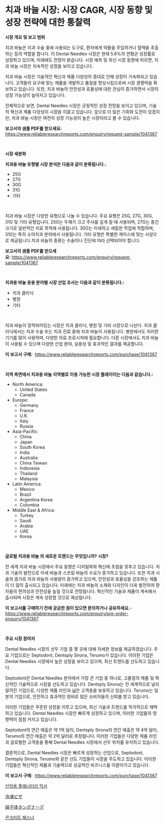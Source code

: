 <p><h1>치과 바늘 시장: 시장 CAGR, 시장 동향 및 성장 전략에 대한 통찰력</h1></p><p><strong>시장 개요 및 보고 범위</strong></p>
<p><p>치과 바늘은 치과 수술 중에 사용되는 도구로, 환자에게 약물을 주입하거나 혈액을 추출하는 등의 역할을 합니다. 이 Dental Needles 시장은 현재 5.6%의 연평균 성장률로 성장하고 있으며, 미래에도 전망이 밝습니다. 시장 예측 및 최신 시장 동향에 따르면, 치과 바늘 시장은 지속적인 성장을 보이고 있습니다.</p><p>치과 바늘 시장은 기술적인 혁신과 제품 다양성의 증대로 인해 성장이 가속화되고 있습니다. 고객들의 요구에 맞는 제품을 개발하고 품질을 향상시킴으로써 시장 경쟁력을 확보하고 있습니다. 또한, 치과 바늘의 안전성과 효율성에 대한 관심이 증가하면서 시장의 성장 가능성이 높아지고 있습니다.</p><p>전체적으로 보면, Dental Needles 시장은 긍정적인 성장 전망을 보이고 있으며, 기술적 혁신과 제품 다양성이 시장을 이끌고 있습니다. 앞으로 더 많은 기회와 도전이 있겠지만, 치과 바늘 시장은 여전히 성장 가능성이 높은 시장이라고 볼 수 있습니다.</p></p>
<p><strong>보고서의 샘플 PDF를 받으세요:</strong> <a href="https://www.reliableresearchreports.com/enquiry/request-sample/1041367">https://www.reliableresearchreports.com/enquiry/request-sample/1041367</a></p>
<p>&nbsp;</p>
<p><strong>시장 세분화</strong></p>
<p><strong>치과용 바늘 유형별 시장 분석은 다음과 같이 분류됩니다.:</strong></p>
<p><ul><li>25G</li><li>27G</li><li>30G</li><li>31G</li><li>기타</li></ul></p>
<p>&nbsp;</p>
<p><p>치과 바늘 시장은 다양한 유형으로 나눌 수 있습니다. 주요 유형은 25G, 27G, 30G, 31G 및 기타 유형입니다. 25G는 두께가 크고 주사를 깊게 칠 때 사용되며, 27G는 중간 크기로 일반적인 치료 목적에 사용됩니다. 30G는 미세하고 세밀한 작업에 적합하며, 31G는 특히 소아치과 분야에서 사용됩니다. 기타 유형은 특별한 케이스에 맞는 사양으로 제공됩니다.치과 바늘의 종류는 수술이나 진단에 따라 선택되어야 합니다.</p></p>
<p><strong>보고서의 샘플 PDF를 받으세요:</strong>&nbsp;<a href="https://www.reliableresearchreports.com/enquiry/request-sample/1041367">https://www.reliableresearchreports.com/enquiry/request-sample/1041367</a></p>
<p>&nbsp;</p>
<p><strong> 치과용 바늘 응용 분야별 시장 산업 조사는 다음과 같이 분류됩니다.:</strong></p>
<p><ul><li>치과 클리닉</li><li>병원</li><li>기타</li></ul></p>
<p>&nbsp;</p>
<p><p>치과 바늘이 장착되어있는 시장은 치과 클리닉, 병원 및 기타 시장으로 나뉜다. 치과 클리닉에서는 치과 수술 또는 치과 진료 중에 치과 바늘이 사용됩니다. 병원에서도 이러한 기기를 많이 사용하며, 다양한 의료 프로시저에 필요합니다. 다른 시장에서도 치과 바늘이 사용될 수 있으며 다양한 산업 분야, 실용성 및 효과적인 결과를 제공합니다.</p></p>
<p><strong>이 보고서 구매:</strong>&nbsp; <a href="https://www.reliableresearchreports.com/purchase/1041367">https://www.reliableresearchreports.com/purchase/1041367</a></p>
<p>&nbsp;</p>
<p><strong>지역 측면에서 치과용 바늘 지역별로 이용 가능한 시장 플레이어는 다음과 같습니다.:</strong></p>
<p><ul>
    <li>
        North America:
        <ul>
            <li>United States</li>
            <li>Canada</li>
        </ul>
    </li>
    <li>
        Europe:
        <ul>
            <li>Germany</li>
            <li>France</li>
            <li>U.K.</li>
            <li>Italy</li>
            <li>Russia</li>
        </ul>
    </li>
    <li>
        Asia-Pacific:
        <ul>
            <li>China</li>
            <li>Japan</li>
            <li>South Korea</li>
            <li>India</li>
            <li>Australia</li>
            <li>China Taiwan</li>
            <li>Indonesia</li>
            <li>Thailand</li>
            <li>Malaysia</li>
        </ul>
    </li>
    <li>
        Latin America:
        <ul>
            <li>Mexico</li>
            <li>Brazil</li>
            <li>Argentina Korea</li>
            <li>Colombia</li>
        </ul>
    </li>
    <li>
        Middle East & Africa:
        <ul>
            <li>Turkey</li>
            <li>Saudi</li>
            <li>Arabia</li>
            <li>UAE</li>
            <li>Korea</li>
        </ul>
    </li>
    </ul></p>
<p>&nbsp;</p>
<p><strong>글로벌 치과용 바늘 의 새로운 트렌드는 무엇입니까? 시장?</strong></p>
<p><p>전 세계 치과 바늘 시장에서 주요 동향은 디지털화와 혁신에 초점을 맞추고 있습니다. 치과 기술의 발전으로 미세 바늘과 스프링 바늘의 수요가 증가하고 있습니다. 또한 치과 시술의 증가로 치과 바늘의 사용량이 증가하고 있으며, 안전성과 효율성을 강조하는 제품이 더 많이 출시되고 있습니다. 미래에는 치과 바늘의 소재와 디자인이 더욱 발전하여 환자들의 편의성과 안전성을 높일 것으로 전망됩니다. 혁신적인 기술과 제품이 계속해서 출시되며 시장은 계속 성장할 것으로 예상됩니다.</p></p>
<p><strong>이 보고서를 구매하기 전에 궁금한 점이 있으면 문의하거나 공유하세요.</strong>- <a href="https://www.reliableresearchreports.com/enquiry/pre-order-enquiry/1041367">https://www.reliableresearchreports.com/enquiry/pre-order-enquiry/1041367</a></p>
<p>&nbsp;</p>
<p><strong>주요 시장 참여자</strong></p>
<p><p>Dental Needles 시장의 선두 기업 중 몇 곳에 대해 자세한 정보를 제공하겠습니다. 주요 기업으로는 Septodont, Dentsply Sirona, Terumo가 있습니다. 이러한 기업은 Dental Needles 시장에서 높은 성장을 보이고 있으며, 최신 트렌드를 선도하고 있습니다.</p><p>Septodont은 Dental Needles 분야에서 가장 큰 기업 중 하나로, 고품질의 제품 및 혁신적인 기술력으로 시장을 선도하고 있습니다. Dentsply Sirona는 전 세계적으로 널리 알려진 기업으로, 다양한 제품 라인과 넓은 고객층을 보유하고 있습니다. Terumo는 일본의 기업으로, 안전하고 효과적인 장비로 많은 소비자들의 신뢰를 받고 있습니다.</p><p>이러한 기업들은 꾸준한 성장을 이루고 있으며, 최신 기술과 트렌드를 적극적으로 채택하고 있습니다. Dental Needles 시장은 빠르게 성장하고 있으며, 이러한 기업들의 영향력이 점점 커지고 있습니다.</p><p>Septodont의 연간 매출은 약 1억 달러, Dentsply Sirona의 연간 매출은 약 4억 달러, Terumo의 연간 매출은 약 2억 달러로 추정됩니다. 이러한 기업들은 다양한 제품 라인과 글로벌한 고객층을 통해 Dental Needles 시장에서 선두 위치를 유지하고 있습니다. </p><p>결론적으로, Dental Needles 시장은 빠르게 성장하는 산업으로, Septodont, Dentsply Sirona, Terumo와 같은 선도 기업들이 시장을 주도하고 있습니다. 이러한 기업들은 혁신적인 제품과 기술력으로 성공적인 비즈니스를 이끌어가고 있습니다.</p></p>
<p><strong>이 보고서 구매:</strong>&nbsp;&nbsp;<a href="https://www.reliableresearchreports.com/purchase/1041367">https://www.reliableresearchreports.com/purchase/1041367</a></p>
<p><p><a href="https://medium.com/@abelusikowski95672023/%EC%82%B0%EC%97%85%EC%9A%A9-%ED%94%8C%EB%9E%98%EB%8B%88%ED%84%B0%EB%A6%AC-%EB%AF%B9%EC%84%9C-%EC%8B%9C%EC%9E%A5-%EC%9C%A0%ED%98%95-%EC%9D%91%EC%9A%A9-%EB%B0%8F-%EC%A7%80%EB%A6%AC%EC%97%90-%EB%94%B0%EB%A5%B8-%ED%8F%AC%EA%B4%84%EC%A0%81-%ED%8F%89%EA%B0%80-ec50e75cae96">산업용 플래너터리 믹서</a></p><p><a href="https://medium.com/@nic.neale/%E5%86%B7%E5%87%8D%E3%83%94%E3%82%B6%E5%B8%82%E5%A0%B4-%E5%B8%82%E5%A0%B4%E3%82%B7%E3%82%A7%E3%82%A2-%E5%B8%82%E5%A0%B4%E5%8B%95%E5%90%91-%E5%B0%86%E6%9D%A5%E3%81%AE%E6%88%90%E9%95%B7%E3%82%92%E6%8E%A2%E3%82%8B-ea5bf821d99e">冷凍ピザ</a></p><p><a href="https://medium.com/@santosuigrtley997836/%E7%A1%9D%E5%AD%90%E4%BD%93%E3%82%BF%E3%83%B3%E3%83%9D%E3%83%8D%E3%83%BC%E3%83%89%E5%B8%82%E5%A0%B4%E3%81%AE%E8%A6%8F%E6%A8%A1-cagr-%E3%83%88%E3%83%AC%E3%83%B3%E3%83%89-2024-2030-2ae30000da81">硝子体タンポナーデ</a></p><p><a href="https://medium.com/@dinty11332244/2024%EB%85%84%EB%B6%80%ED%84%B0-2031%EB%85%84%EA%B9%8C%EC%A7%80%EC%9D%98-%EC%BD%98%ED%81%AC%EB%A6%AC%ED%8A%B8-%EC%B2%A0%ED%8C%90-%EC%8B%9C%EC%9E%A5-%EB%B6%84%EC%84%9D-%EB%B0%8F-%ED%81%AC%EA%B8%B0-%EC%98%88%EC%B8%A1-7d3f6f680aef">콘크리트 패스너</a></p></p>
